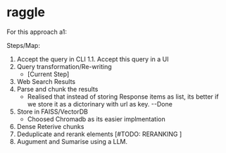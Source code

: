 # raggle
For this approach a1:

Steps/Map:
1. Accept the query in CLI
    1.1. Accept this query in a UI
2. Query transformation/Re-writing
    - [Current Step]
3. Web Search Results
4. Parse and chunk the results
    - Realised that instead of storing Response items as list, its better if we store it as a dictorinary with url as key. --Done
5. Store in FAISS/VectorDB
    - Choosed Chromadb as its easier implmentation
6. Dense Reterive chunks
7. Deduplicate and rerank elements [#TODO: RERANKING ]
8. Augument and Sumarise using a LLM.
